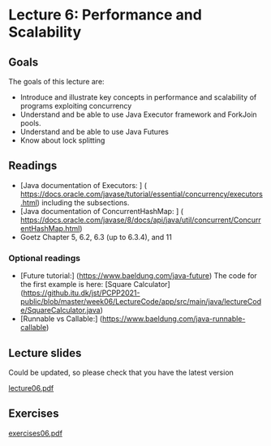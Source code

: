 # Lecture 6: Performance and Scalability

## Goals

The goals of this lecture are:
* Introduce and illustrate key concepts in performance and scalability of programs exploiting concurrency
* Understand and be able to use Java Executor framework and ForkJoin pools.
* Understand and be able to use Java Futures
* Know about lock splitting


## Readings 

* [Java documentation of Executors: ] ( https://docs.oracle.com/javase/tutorial/essential/concurrency/executors.html) including the subsections.
* [Java documentation of ConcurrentHashMap: ] (   https://docs.oracle.com/javase/8/docs/api/java/util/concurrent/ConcurrentHashMap.html)
* Goetz Chapter 5, 6.2, 6.3 (up to 6.3.4), and  11 



### Optional readings

* [Future tutorial:] (https://www.baeldung.com/java-future)
The code for the first example is here: [Square Calculator] (https://github.itu.dk/jst/PCPP2021-public/blob/master/week06/LectureCode/app/src/main/java/lectureCode/SquareCalculator.java)
* [Runnable vs Callable:] (https://www.baeldung.com/java-runnable-callable)


## Lecture slides
Could be updated, so please check that you have the latest version

[lecture06.pdf ](https://github.itu.dk/jst/PCPP2023-Public/blob/main/week06/lecture06Preliminary.pdf)


## Exercises

[exercises06.pdf](https://github.itu.dk/jst/PCPP2023-Public/blob/main/week06/exercise06.pdf)
